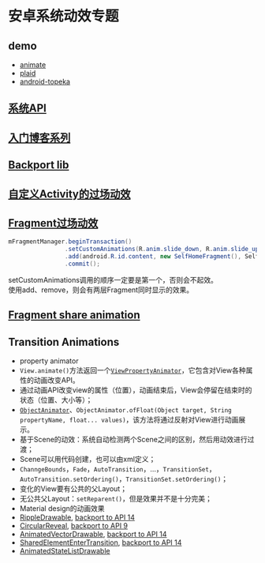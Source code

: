 # 安卓系统动效专题

## demo
+  [animate](https://github.com/hitherejoe/animate)
+  [plaid](https://github.com/nickbutcher/plaid)
+  [android-topeka](https://github.com/googlesamples/android-topeka)

## [系统API](https://developer.android.com/training/material/animations.html#Transitions)

## [入门博客系列](http://www.androiddesignpatterns.com/2014/12/activity-fragment-transitions-in-android-lollipop-part1.html)

## [Backport lib](https://github.com/andkulikov/Transitions-Everywhere)

## [自定义Activity的过场动效](https://www.youtube.com/watch?v=CPxkoe2MraA)

## [Fragment过场动效](http://stackoverflow.com/a/17488542/3077508)

```java
mFragmentManager.beginTransaction()
                .setCustomAnimations(R.anim.slide_down, R.anim.slide_up, R.anim.slide_down, R.anim.slide_up)
                .add(android.R.id.content, new SelfHomeFragment(), SelfHomeFragment.class.getName())
                .commit();
```

setCustomAnimations调用的顺序一定要是第一个，否则会不起效。  
使用add、remove，则会有两层Fragment同时显示的效果。

## [Fragment share animation](https://medium.com/@bherbst/fragment-transitions-with-shared-elements-7c7d71d31cbb)

## Transition Animations
+  property animator
  +  `View.animate()`方法返回一个[`ViewPropertyAnimator`](http://developer.android.com/intl/zh-cn/reference/android/view/ViewPropertyAnimator.html)，它包含对View各种属性的动画改变API。
  +  通过动画API改变view的属性（位置），动画结束后，View会停留在结束时的状态（位置、大小等）；
  +  [`ObjectAnimator`](http://developer.android.com/intl/zh-cn/reference/android/animation/ObjectAnimator.html)、`ObjectAnimator.ofFloat(Object target, String propertyName, float... values)`，该方法将通过反射对View进行动画展示。
+  基于Scene的动效：系统自动检测两个Scene之间的区别，然后用动效进行过渡；
  +  Scene可以用代码创建，也可以由xml定义；
  +  `ChanngeBounds`，`Fade`，`AutoTransition`，...，`TransitionSet`，`AutoTransition.setOrdering()`，`TransitionSet.setOrdering()`；
  +  变化的View要有公共的父Layout；
  +  无公共父Layout：`setReparent()`，但是效果并不是十分完美；
+  Material design的动画效果
  +  [RippleDrawable](http://developer.android.com/intl/zh-cn/reference/android/graphics/drawable/RippleDrawable.html), [backport to API 14](https://github.com/balysv/material-ripple)
  +  [CircularReveal](http://developer.android.com/intl/zh-cn/reference/android/view/ViewAnimationUtils.html), [backport to API 9](https://github.com/ozodrukh/CircularReveal)
  +  [AnimatedVectorDrawable](http://developer.android.com/intl/zh-cn/reference/android/graphics/drawable/AnimatedVectorDrawable.html), [backport to API 14](https://github.com/wnafee/vector-compat)
  +  [SharedElementEnterTransition](http://developer.android.com/intl/zh-cn/training/material/animations.html#Transitions), [backport to API 14](https://github.com/takahirom/PreLollipopTransition)
  +  [AnimatedStateListDrawable](http://developer.android.com/intl/zh-cn/reference/android/graphics/drawable/AnimatedStateListDrawable.html)